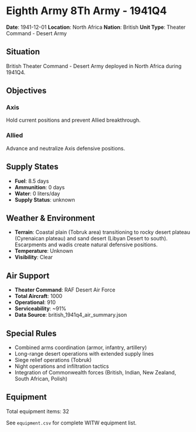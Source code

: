 # Eighth Army 8Th Army - 1941Q4

**Date**: 1941-12-01
**Location**: North Africa
**Nation**: British
**Unit Type**: Theater Command - Desert Army

## Situation

British Theater Command - Desert Army deployed in North Africa during 1941Q4.

## Objectives

### Axis
Hold current positions and prevent Allied breakthrough.

### Allied
Advance and neutralize Axis defensive positions.

## Supply States

- **Fuel**: 8.5 days
- **Ammunition**: 0 days
- **Water**: 0 liters/day
- **Supply Status**: unknown

## Weather & Environment

- **Terrain**: Coastal plain (Tobruk area) transitioning to rocky desert plateau (Cyrenaican plateau) and sand desert (Libyan Desert to south). Escarpments and wadis create natural defensive positions.
- **Temperature**: Unknown
- **Visibility**: Clear

## Air Support

- **Theater Command**: RAF Desert Air Force
- **Total Aircraft**: 1000
- **Operational**: 910
- **Serviceability**: ~91%
- **Data Source**: british_1941q4_air_summary.json

## Special Rules

- Combined arms coordination (armor, infantry, artillery)
- Long-range desert operations with extended supply lines
- Siege relief operations (Tobruk)
- Night operations and infiltration tactics
- Integration of Commonwealth forces (British, Indian, New Zealand, South African, Polish)

## Equipment

Total equipment items: 32

See `equipment.csv` for complete WITW equipment list.
